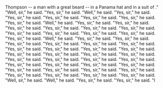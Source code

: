 Thompson -- a <UNK> man with a great beard -- in a Panama hat and in a suit of <UNK>." "Well, sir," he said. "Yes, sir," he said. "Well," he said. "Yes, sir," he said. "Yes, sir," he said. "Yes, sir," he said. "Yes, sir," he said. "Yes, sir," he said. "Yes, sir," he said. "Well," he said. "Yes, sir," he said. "Yes, sir," he said. "Yes, sir," he said. "Yes, sir," he said. "Yes, sir," he said. "Yes, sir," he said. "Yes, sir," he said. "Yes, sir," he said. "Yes, sir," he said. "Yes, sir," he said. "Yes, sir," he said. "Well," he said. "Yes, sir," he said. "Yes, sir," he said. "Yes, sir," he said. "Yes, sir," he said. "Yes, sir," he said. "Yes, sir," he said. "Yes, sir," he said. "Yes, sir," he said. "Yes, sir," he said. "Yes, sir," he said. "Yes, sir," he said. "Yes, sir," he said. "Yes, sir," he said. "Yes, sir," he said. "Yes, sir," he said. "Yes, sir," he said. "Yes, sir," he said. "Yes, sir," he said. "Yes, sir," he said. "Yes, sir," he said. "Yes, sir," he said. "Yes, sir," he said. "Yes, sir," he said. "Yes, sir," he said. "Yes, sir," he said. "Yes, sir," he said. "Yes, sir," he said. "Yes, sir," he said. "Yes, sir," he said. "Yes, sir," he said. "Well, sir," he said. "Well," he said. "Yes, sir," he said. "Yes, sir," he said. "I
